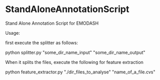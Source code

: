 # StandAloneAnnotationScript
Stand Alone Annotation Script for EMODASH

Usage:

first execute the splitter as follows:

python splitter.py "some_dir_name_input" "some_dir_name_output"

When it splits the files, execute the following for feature extraction

python feature_extractor.py "./dir_files_to_analyse" "name_of_a_file.cvs"